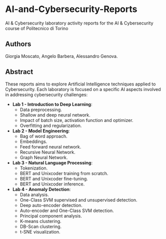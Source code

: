 # AI-and-Cybersecurity-Reports
AI &amp; Cybersecurity laboratory activity reports for the AI &amp; Cybersecurity course of Politecnico di Torino

## Authors 
Giorgia Moscato, Angelo Barbera, Alessandro Genova.

## Abstract 
These reports aims to explore Artificial Intelligence techniques applied to Cybersecurity. Each laboratory is focused on a specific AI aspects involved in addressing cybersecurity challenges:

- **Lab 1 - Introduction to Deep Learning**:
  - Data preprocessing.
  - Shallow and deep neural network.
  - Impact of batch size, activation function and optimizer.
  - Overfitting and regularization.
- **Lab 2 - Model Engineering**:
  - Bag of word approach.
  - Embeddings.
  - Feed forward neural network.
  - Recursive Neural Network.
  - Graph Neural Network.
- **Lab 3 - Natural Language Processing**:
  - Tokenization.
  - BERT and Unixcoder training from scratch.
  - BERT and Unixcoder fine-tuning.
  - BERT and Unixcoder inference.
- **Lab 4 - Anomaly Detection**:
  - Data analysis.
  - One-Class SVM supervised and unsupervised detection.
  - Deep auto-encoder detection.
  - Auto-encoder and One-Class SVM detection.
  - Principal component analysis.
  - K-means clustering.
  - DB-Scan clustering.
  - t-SNE visualization.
